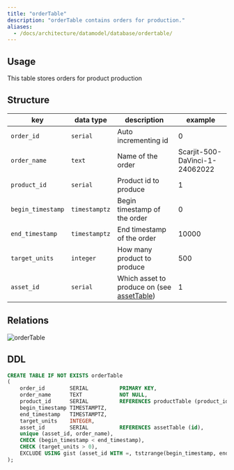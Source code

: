 ```yaml
---
title: "orderTable"
description: "orderTable contains orders for production."
aliases:
  - /docs/architecture/datamodel/database/ordertable/
---
```


## Usage

This table stores orders for product production

## Structure

| key               | data type     | description                                                 | example                        |
|-------------------|---------------|-------------------------------------------------------------|--------------------------------|
| `order_id`        | `serial`      | Auto incrementing id                                        | 0                              |
| `order_name`      | `text`        | Name of the order                                           | Scarjit-500-DaVinci-1-24062022 |
| `product_id`      | `serial`      | Product id to produce                                       | 1                              |
| `begin_timestamp` | `timestamptz` | Begin timestamp of the order                                | 0                              |
| `end_timestamp`   | `timestamptz` | End timestamp of the order                                  | 10000                          |
| `target_units`    | `integer`     | How many product to produce                                 | 500                            |
| `asset_id`        | `serial`      | Which asset to produce on (see [assetTable](/docs/architecture/datamodel/database/assettable)) | 1                              |


## Relations

![orderTable](/images/architecture/datamodel/database/ordertable.png)

## DDL
```sql
CREATE TABLE IF NOT EXISTS orderTable
(
    order_id        SERIAL          PRIMARY KEY,
    order_name      TEXT            NOT NULL,
    product_id      SERIAL          REFERENCES productTable (product_id),
    begin_timestamp TIMESTAMPTZ,
    end_timestamp   TIMESTAMPTZ,
    target_units    INTEGER,
    asset_id        SERIAL          REFERENCES assetTable (id),
    unique (asset_id, order_name),
    CHECK (begin_timestamp < end_timestamp),
    CHECK (target_units > 0),
    EXCLUDE USING gist (asset_id WITH =, tstzrange(begin_timestamp, end_timestamp) WITH &&) WHERE (begin_timestamp IS NOT NULL AND end_timestamp IS NOT NULL)
);
```
